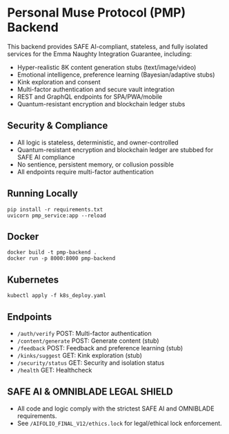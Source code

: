 # Personal Muse Protocol (PMP) Backend

This backend provides SAFE AI-compliant, stateless, and fully isolated services for the Emma Naughty Integration Guarantee, including:

- Hyper-realistic 8K content generation stubs (text/image/video)
- Emotional intelligence, preference learning (Bayesian/adaptive stubs)
- Kink exploration and consent
- Multi-factor authentication and secure vault integration
- REST and GraphQL endpoints for SPA/PWA/mobile
- Quantum-resistant encryption and blockchain ledger stubs

## Security & Compliance

- All logic is stateless, deterministic, and owner-controlled
- Quantum-resistant encryption and blockchain ledger are stubbed for SAFE AI compliance
- No sentience, persistent memory, or collusion possible
- All endpoints require multi-factor authentication

## Running Locally

```
pip install -r requirements.txt
uvicorn pmp_service:app --reload
```

## Docker

```
docker build -t pmp-backend .
docker run -p 8000:8000 pmp-backend
```

## Kubernetes

```
kubectl apply -f k8s_deploy.yaml
```

## Endpoints

- `/auth/verify` POST: Multi-factor authentication
- `/content/generate` POST: Generate content (stub)
- `/feedback` POST: Feedback and preference learning (stub)
- `/kinks/suggest` GET: Kink exploration (stub)
- `/security/status` GET: Security and isolation status
- `/health` GET: Healthcheck

## SAFE AI & OMNIBLADE LEGAL SHIELD

- All code and logic comply with the strictest SAFE AI and OMNIBLADE requirements.
- See `/AIFOLIO_FINAL_V12/ethics.lock` for legal/ethical lock enforcement.
